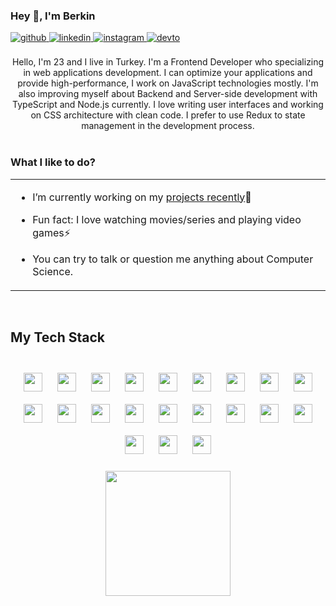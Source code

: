 ### <div align="left">Hey 👋, I'm Berkin</div>  
  <div align="left">
    <a href="https://github.com/berkinkinay" target="_blank">
    <img src=https://img.shields.io/badge/github-%2324292e.svg?&style=for-the-badge&logo=github&logoColor=white alt=github style="margin-bottom: 5px;" />
    </a>
    <a href="https://www.linkedin.com/in/berkin-k%C4%B1nay-04a137228/" target="_blank">
    <img src=https://img.shields.io/badge/linkedin-%231E77B5.svg?&style=for-the-badge&logo=linkedin&logoColor=white alt=linkedin style="margin-bottom: 5px;" />
    </a>
    <a href="https://www.instagram.com/berkinkinay/" target="_blank">
    <img src=https://img.shields.io/badge/instagram-%23000000.svg?&style=for-the-badge&logo=instagram&logoColor=white alt=instagram style="margin-bottom: 5px;" />
    </a>
    <a href="https://dev.to/berkinkinay" target="_blank">
    <img src=https://img.shields.io/badge/dev.to-%2308090A.svg?&style=for-the-badge&logo=dev.to&logoColor=white alt=devto style="margin-bottom: 5px;" />
    </a>  
  </div>
  
<br/>    

<div align="center">
   Hello, I'm 23 and I live in Turkey. I'm a Frontend Developer who specializing in web applications development.
   I can optimize your applications and provide high-performance,
   I work on JavaScript technologies mostly.
   I'm also improving myself about Backend and Server-side development with TypeScript and Node.js currently. I love writing user interfaces and working on CSS architecture with clean code. I prefer to use Redux to           state management in the development process.
</div>

<br/>  


### <div align="left">What I like to do?</div>  
<table><tr><td valign="left" width="100%">

- I’m currently working on my [projects recently](https://berkinkinay.dev/)🚀  
   
- Fun fact: I love watching movies/series and playing video games⚡

- You can try to talk or question me anything about Computer Science.
  
</table>  

<br/>  

###
## <div align="left"> My Tech Stack </div>  
<br/>  
<div align="center">
  <img src='https://img.icons8.com/color/48/000000/html-5--v1.png' style="margin: 10px" height="30" />
  <img src='https://img.icons8.com/color/48/000000/css3.png' style="margin: 10px" height="30" />
  <img src='https://img.icons8.com/color/48/000000/javascript--v1.png' style="margin: 10px" height="30" />
  <img src='https://img.icons8.com/color/48/000000/typescript.png' style="margin: 10px" height="30" />
  <img src='https://img.icons8.com/color/48/000000/react-native.png' style="margin: 10px" height="30" />
  <img src='https://img.icons8.com/color/48/000000/redux.png' style="margin: 10px" height="30" />
  <img src='https://img.icons8.com/color/48/000000/vue-js.png' style="margin: 10px" height="30" />
  <img src='https://profilinator.rishav.dev/skills-assets/sass-original.svg' style="margin: 10px" height="30" />
  <img src='https://profilinator.rishav.dev/skills-assets/styled-components.png' style="margin: 10px" height="30" />
  <img src='https://img.icons8.com/color/48/000000/tailwindcss.png' style="margin: 10px" height="30" />
  <img src='https://img.icons8.com/color/48/000000/bootstrap.png' style="margin: 10px" height="30" />
  <img src='https://img.icons8.com/color/48/000000/material-ui' style="margin: 10px" height="30" />
  <img src='https://gw.alipayobjects.com/zos/rmsportal/KDpgvguMpGfqaHPjicRK.svg' style="margin: 10px" height="30" />
  <img src='https://upload.wikimedia.org/wikipedia/commons/thumb/f/f1/Vitejs-logo.svg/1039px-Vitejs-logo.svg.png' style="margin: 10px" height="30" />
  <img src='https://img.icons8.com/color/48/000000/nodejs.png' style="margin: 10px" height="30" />
  <img src='https://element.eleme.io/favicon.ico'style="margin: 10px" height="30" />
  <img src='https://upload.wikimedia.org/wikipedia/commons/thumb/e/e3/ESLint_logo.svg/546px-ESLint_logo.svg.png'style="margin: 10px" height="30" />
  <img src='https://jestjs.io/img/favicon/favicon.ico'style="margin: 10px" height="30" />
  <img src='https://img.icons8.com/color/48/000000/git.png' style="margin: 10px" height="30" />
  <img src='https://img.icons8.com/fluent/48/000000/github.png' style="margin: 10px" height="30"/>
  <img src='https://img.icons8.com/color/48/000000/gitlab.png' style="margin: 10px" height="30"/>
</div>  

<br/>    

<div align="center">
  <img height="200" src="https://user-images.githubusercontent.com/29578451/250303110-cbd8fd7d-eca5-42ce-abb9-069f34e6547f.png"  />
</div>

###
###
